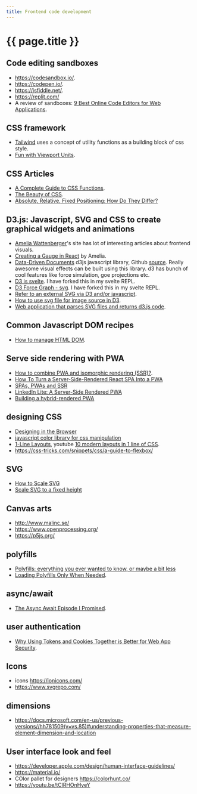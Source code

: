 ```yaml
---
title: Frontend code development
---
```


# {{ page.title }}

## Code editing sandboxes

* <https://codesandbox.io/>.
* <https://codepen.io/>.
* <https://jsfiddle.net/>.
* <https://replit.com/>
* A review of sandboxes: [9 Best Online Code Editors for Web Applications](https://geekflare.com/online-code-editors/).

## CSS framework
* [Tailwind](https://tailwind.run/) uses a concept of utility functions as
a building block of css style.
* [Fun with Viewport Units](https://css-tricks.com/fun-viewport-units/).

## CSS Articles
* [A Complete Guide to CSS Functions](https://css-tricks.com/complete-guide-to-css-functions/).
* [The Beauty of CSS](https://dev.to/ziizium/the-beauty-of-css-3fle).
* [Absolute, Relative, Fixed Positioning: How Do They Differ?](https://css-tricks.com/absolute-relative-fixed-positioining-how-do-they-differ/)

## D3.js: Javascript, SVG and CSS to create graphical widgets and animations
* [Amelia Wattenberger](https://wattenberger.com/)'s site has lot of interesting articles about frontend visuals. 
* [Creating a Gauge in React](https://wattenberger.com/blog/gauge) by Amelia.
* [Data-Driven Documents](https://d3js.org/) d3js javascript library, Github [source](https://github.com/d3/d3).
Really awesome visual effects can be built using this library. 
d3 has bunch of cool features like force simulation, goe projections etc.
* [D3 is svelte](https://svelte.dev/repl/8722c32f4e1a44a98e3a3fc8a095b2d7?version=3.5.3). I have forked this in my svelte REPL.
* [D3 Force Graph - svg](https://svelte.dev/repl/01a5774b53e9416584428c025668407b?version=3.15.0). I have forked this in my svelte REPL.
* [Refer to an external SVG via D3 and/or javascript](https://stackoverflow.com/questions/21209549/embed-and-refer-to-an-external-svg-via-d3-and-or-javascript).
* [How to use svg file for image source in D3](https://stackoverflow.com/questions/12975929/how-to-use-svg-file-for-image-source-in-d3).
* [Web application that parses SVG files and returns d3.js code](https://github.com/billautomata/svg2d3/).

## Common Javascript DOM recipes
* [How to manage HTML DOM](https://htmldom.dev/).

## Serve side rendering with PWA
* [How to combine PWA and isomorphic rendering (SSR)?](https://michaljanaszek.com/blog/combine-pwa-and-isomorphic-rendering/).
* [How To Turn a Server-Side-Rendered React SPA Into a PWA](https://sunkanqiang.com/how-to-turn-ssr-react-spa-into-pwa/)
* [SPAs, PWAs and SSR](https://simplabs.com/blog/2019/04/05/spas-pwas-and-ssr/)
* [LinkedIn Lite: A Server-Side Rendered PWA](https://engineering.linkedin.com/blog/2018/07/linkedin-lite--a-server-side-rendered-pwa)
* [Building a hybrid-rendered PWA](https://medium.com/dev-channel/building-a-hybrid-rendered-pwa-c9d645baf158)

## designing CSS
* [Designing in the Browser](https://www.youtube.com/playlist?list=PLNYkxOF6rcIDI0QtJvW6vKonTxn6azCsD)
* [javascript color library for css manipulation](https://github.com/gka/chroma.js)
* [1-Line Layouts](https://1linelayouts.glitch.me/), youtube [10 modern layouts in 1 line of CSS](https://youtu.be/qm0IfG1GyZU).
* <https://css-tricks.com/snippets/css/a-guide-to-flexbox/>

## SVG
* [How to Scale SVG](https://css-tricks.com/scale-svg/)
* [Scale SVG to a fixed height](https://stackoverflow.com/questions/45524875/scale-svg-to-a-fixed-height)

## Canvas arts
* <http://www.malinc.se/>
* <https://www.openprocessing.org/>
* <https://p5js.org/>


## polyfills
* [Polyfills: everything you ever wanted to know, or maybe a bit less](
https://medium.com/hackernoon/polyfills-everything-you-ever-wanted-to-know-or-maybe-a-bit-less-7c8de164e423)
* [Loading Polyfills Only When Needed](https://philipwalton.com/articles/loading-polyfills-only-when-needed/).

## async/await
* [The Async Await Episode I Promised](https://youtu.be/vn3tm0quoqE).

## user authentication
* [Why Using Tokens and Cookies Together is Better for Web App Security](https://blog.bitsrc.io/why-using-tokens-and-cookies-together-is-better-for-web-apps-9d205b7c1961).

## Icons
* icons <https://ionicons.com/>
* <https://www.svgrepo.com/>

## dimensions
* <https://docs.microsoft.com/en-us/previous-versions//hh781509(v=vs.85)#understanding-properties-that-measure-element-dimension-and-location>


## User interface look and feel
* <https://developer.apple.com/design/human-interface-guidelines/>
* <https://material.io/>
* COlor pallet for designers <https://colorhunt.co/>
* <https://youtu.be/tClRHOnHveY>

